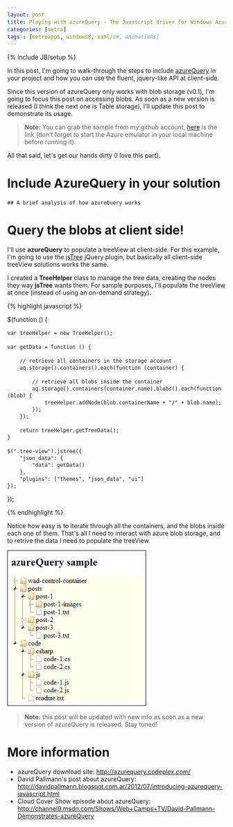 ```yaml
---
layout: post
title: Playing with azureQuery - The Javascript driver for Windows Azure
categories: [metro]
tags : [metroapps, windows8, xaml/c#, animations]
---
```


{% include JB/setup %}

In this post, I'm going to walk-through the steps to include [azureQuery](http://azurequery.codeplex.com/) in your project and how you can use the fluent, jquery-like API at client-side.

Since this version of azureQuery only works with blob storage (v0.1), I'm going to focus this post on accessing blobs. As soon as a new version is released (I think the next one is Table storage), I'll update this post to demonstrate its usage.

> **Note:** You can grab the sample from my github account, [here](https://github.com/nanovazquez/azure-query-sample) is the link (don't forget to start the Azure emulator in your local machine before running it).

All that said, let's get our hands dirty (I love this part).

# Include AzureQuery in your solution

    ## A brief analysis of how azureQuery works

# Query the blobs at client side!

I'll use **azureQuery** to populate a treeView at client-side. For this example, I'm going to use the [jsTree](http://www.jstree.com/) jQuery plugin, but basically all client-side treeView solutions works the same.

I created a **TreeHelper** class to manage the tree data, creating the nodes they way **jsTree** wants them. For sample purposes, I'll populate the treeView at once (instead of using an on-demand strategy).

{% highlight javascript %}

$(function () {

    var treeHelper = new TreeHelper();

    var getData = function () {

        // retrieve all containers in the storage account
        aq.storage().containers().each(function (container) {

            // retrieve all blobs inside the container
            aq.storage().containers(container.name).blobs().each(function (blob) {
                treeHelper.addNode(blob.containerName + "/" + blob.name);
            });
        });

        return treeHelper.getTreeData();
    }

    $(".tree-view").jstree({
        "json_data": {
            "data": getData()
        },
        "plugins": ["themes", "json_data", "ui"]
    });
});

{% endhighlight %}

Notice how easy is to iterate through all the containers, and the blobs inside each one of them. That's all I need to interact with azure blob storage, and to retrive the data I need to populate the treeView. 

![](https://github.com/nanovazquez/nanovazquez.github.com/raw/master/_posts/playing-with-azure-query/blob-storage-jstree.png)

> **Note:** this post will be updated with new info as soon as a new version of azureQuery is released. Stay tuned!


# More information

* azureQuery download site: http://azurequery.codeplex.com/
* David Pallmann's post about azureQuery: http://davidpallmann.blogspot.com.ar/2012/07/introducing-azurequery-javascript.html
* Cloud Cover Show episode about azureQuery: http://channel9.msdn.com/Shows/Web+Camps+TV/David-Pallmann-Demonstrates-azureQuery